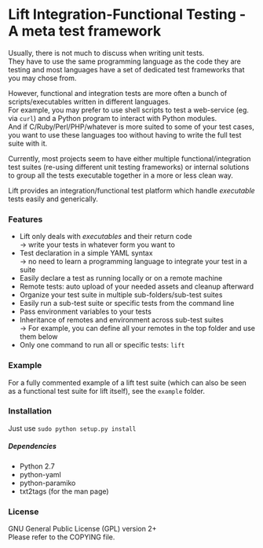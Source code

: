 Lift Integration-Functional Testing - A meta test framework
===========================================================

Usually, there is not much to discuss when writing unit tests.  
They have to use the same programming language as the code they are testing
and most languages have a set of dedicated test frameworks that you may chose from.

However, functional and integration tests are more often a bunch of
scripts/executables written in different languages.  
For example, you may prefer to use shell scripts to test a web-service
(eg. via `curl`) and a Python program to interact with Python modules.  
And if C/Ruby/Perl/PHP/whatever is more suited to some of your test cases,
you want to use these languages too without having to write the full test suite with it.

Currently, most projects seem to have either multiple functional/integration
test suites (re-using different unit testing frameworks) or internal solutions
to group all the tests executable together in a more or less clean way.

Lift provides an integration/functional test platform which handle *executable*
tests easily and generically.  


### Features

* Lift only deals with *executables* and their return code  
  → write your tests in whatever form you want to
* Test declaration in a simple YAML syntax  
  → no need to learn a programming language to integrate your test in a suite
* Easily declare a test as running locally or on a remote machine
* Remote tests: auto upload of your needed assets and cleanup afterward
* Organize your test suite in multiple sub-folders/sub-test suites
* Easily run a sub-test suite or specific tests from the command line
* Pass environment variables to your tests
* Inheritance of remotes and environment across sub-test suites  
  → For example, you can define all your remotes in the top folder and use them below
* Only one command to run all or specific tests: `lift`


### Example

For a fully commented example of a lift test suite (which can also be seen as
a functional test suite for lift itself), see the `example` folder.


### Installation

Just use `sudo python setup.py install`

##### Dependencies

* Python 2.7
* python-yaml
* python-paramiko
* txt2tags (for the man page)


### License

GNU General Public License (GPL) version 2+  
Please refer to the COPYING file.
